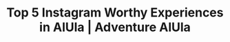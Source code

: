 ---
layout: listicle
title: Top 5 Instagram Worthy Experiences in AlUla | Adventure AlUla
article-title: Top 5 Instagram Worthy Experiences in AlUla
categories:
  - inspiration
description: They stopped the scroll and got you asking, “Where is this place?!” and we’ve compiled them in one neat list, complete with how to get there for the perfect shot.
featured_image: >-
  https://images.unsplash.com/photo-1682686578456-69ae00b0ecbd?q=80&w=2487&auto=format&fit=crop&ixlib=rb-4.0.3&ixid=M3wxMjA3fDB8MHxwaG90by1wYWdlfHx8fGVufDB8fHx8fA%3D%3D
alt:
screen-height: 60%
image-placement: left
image-horizontal-focal-point: center
image-vertical-focal-point: center
text-placement: center
heading: Top 5 Instagram Worthy Experiences in AlUla
info-loop:
  - text: 
  - text: 
  - text:
button-1-link:
button-1-text: 
button-2-link: 
button-2-text: 

# LIST 1
list-1-image: /images/adventure-alula-hot-air-balloons.jpg
list-1-alt: Hot air balloons float over the UNESCO World Heritage Site of Hegra
list-1-subtitle: Hot air balloons over Hegra 
list-1-image-placement: right
list-1-image-horizontal-focal-point: center
list-1-image-vertical-focal-point: center
list-1-section-heading-text-alignment: 
list-1-section-heading: 
list-1-text-placement: center
list-1-block-heading-text-alignment: left
list-1-list-number: 3
list-1-text-block-heading: Hot air balloons
list-1-description-1: Dreamy, magical, breathtaking – all the cliché words you can think of, but AlUla’s hot air balloon experience embodies them all. The bright colors of the balloons pop against the dramatic desert background.
list-1-description-2: 
list-1-description-3: 
list-1-button-1-link: 
list-1-button-1-text: 
list-1-button-2-link: 
list-1-button-2-text: 

# LIST 2
list-2-image: https://images.unsplash.com/photo-1681419670203-6b081b3c9fe1?w=900&auto=format&fit=crop&q=60&ixlib=rb-4.0.3&ixid=M3wxMjA3fDB8MHxzZWFyY2h8MTJ8fGhlZ3JhfGVufDB8fDB8fHww
list-2-alt: The largest tomb, Tomb of Lihyan son of Kuza, at the UNESCO World Heritage Site of Hegra
list-2-subtitle: Tomb of Lihyan son of Kuza
list-2-image-placement: left
list-2-image-horizontal-focal-point: center
list-2-image-vertical-focal-point: center
list-2-text-alignment: center
list-2-section-heading: 
list-2-text-placement: center
list-2-text-block-heading: Hegra
list-2-description-1: Specifically the Tomb of Lihyan son of Kuza, sometimes referred to as the ‘Lonely Tomb’ for its size and distance from the others. For the money shot, make sure you climb up the sand dune just in front of the tomb for an elevated angle.
list-2-description-2: 
list-2-description-3: 
list-2-button-1-link: 
list-2-button-1-text: 
list-2-button-2-link: 
list-2-button-2-text: 

# LIST 3
list-3-image: https://images.unsplash.com/photo-1733757361453-5f493624a734?q=80&w=2670&auto=format&fit=crop&ixlib=rb-4.0.3&ixid=M3wxMjA3fDB8MHxwaG90by1wYWdlfHx8fGVufDB8fHx8fA%3D%3D
list-3-alt: The World's Largest Mirrored Building, Maraya, stands like a mirage against the desert of AlUla, Saudi Arabia
list-3-subtitle: The world's largest mirrored building
list-3-image-placement: right
list-3-image-horizontal-focal-point: center
list-3-image-vertical-focal-point: center
list-3-text-alignment: center
list-3-section-heading: 
list-3-text-placement: center
list-3-text-block-heading: Photos at Maraya
list-3-description-1: Contrary to popular belief, you can’t just show up and expect to get to Maraya for these glamorous mirror shots. Book a lunch or a day pass to Habitas or Banyan Tree for access to Ashar Valley, where Maraya is located.
list-3-description-2: 
list-3-description-3: 
list-3-button-1-link: 
list-3-button-1-text: 
list-3-button-2-link: 
list-3-button-2-text: 

# LIST 4
list-4-image: /images/adventure-alula-hot-air-balloons.jpg
list-4-alt: Hot air balloons float over the UNESCO World Heritage Site of Hegra
list-4-subtitle: Hot air balloons over Hegra
list-4-image-placement: left
list-4-image-horizontal-focal-point: center
list-4-image-vertical-focal-point: center
list-4-text-alignment: center
list-4-section-heading: 
list-4-text-placement: center
list-4-text-block-heading: Habitas Pool
list-4-description-1: This pool and desert background look straight out of your favorite influencer’s filter. With a shallow but wide walkway across the pool, it’s like Habitas created a runway made for the perfect poolside photoshoot.
list-4-description-2: 
list-4-description-3: 
list-4-button-1-link: 
list-4-button-1-text: 
list-4-button-2-link: 
list-4-button-2-text: 

# LIST 5
list-5-image: /images/adventure-alula-hot-air-balloons.jpg
list-5-alt: Hot air balloons float over the UNESCO World Heritage Site of Hegra
list-5-subtitle: Hot air balloons over Hegra
list-5-image-placement: right
list-5-image-horizontal-focal-point: center
list-5-image-vertical-focal-point: center
list-5-text-alignment: center
list-5-section-heading: 
list-5-text-placement: center
list-5-text-block-heading: Desert Trampolines
list-5-description-1: Also located at Habitas, these desert trampolines are leftover from the first edition of Desert X AlUla. Easily one of the most unique things in AlUla, these bring back the simplicity of childhood mixed with an artistic take on water scarcity as the trampolines are meant to look like puddles in the arid desertscape.
list-5-description-2: 
list-5-description-3: 
list-5-button-1-link: 
list-5-button-1-text: 
list-5-button-2-link: 
list-5-button-2-text: 
---